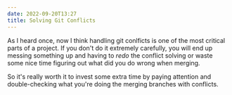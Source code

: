 ```yaml
---
date: 2022-09-20T13:27
title: Solving Git Conflicts
---
```


As I heard once, now I think handling git conlficts is one of the most critical
parts of a project. If you don't do it extremely carefully, you will end up
messing something up and having to *redo* the conflict solving or waste some
nice time figuring out what did you do wrong when merging.

So it's really worth it to invest some extra time by paying attention and
double-checking what you're doing the merging branches with conflicts.
